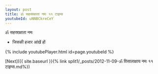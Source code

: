 ```yaml
---
layout: post
title: ॐ सहस्राक्षाता नमः ११ टाइम्स
youtubeId: uNNBCkreCeY
---
```

 
 
 ॐ सहस्राक्षाता नमः  
 
 -  जिसकी हजार आंखें हों 
 
  
 
  
 
 
 
 
 
 


{% include youtubePlayer.html id=page.youtubeId %}
 
[Next]({{ site.baseurl }}{% link  split1/_posts/2012-11-09-ॐ विसालाक्षाय नमः ११ टाइम्स.md%})
 
